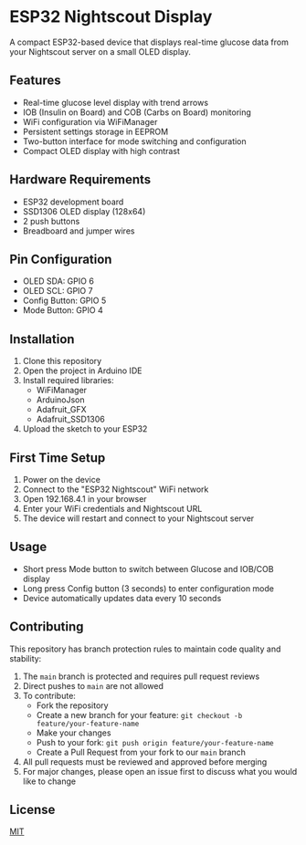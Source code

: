 # ESP32 Nightscout Display

A compact ESP32-based device that displays real-time glucose data from your Nightscout server on a small OLED display.

## Features

- Real-time glucose level display with trend arrows
- IOB (Insulin on Board) and COB (Carbs on Board) monitoring
- WiFi configuration via WiFiManager
- Persistent settings storage in EEPROM
- Two-button interface for mode switching and configuration
- Compact OLED display with high contrast

## Hardware Requirements

- ESP32 development board
- SSD1306 OLED display (128x64)
- 2 push buttons
- Breadboard and jumper wires

## Pin Configuration

- OLED SDA: GPIO 6
- OLED SCL: GPIO 7
- Config Button: GPIO 5
- Mode Button: GPIO 4

## Installation

1. Clone this repository
2. Open the project in Arduino IDE
3. Install required libraries:
   - WiFiManager
   - ArduinoJson
   - Adafruit_GFX
   - Adafruit_SSD1306
4. Upload the sketch to your ESP32

## First Time Setup

1. Power on the device
2. Connect to the "ESP32 Nightscout" WiFi network
3. Open 192.168.4.1 in your browser
4. Enter your WiFi credentials and Nightscout URL
5. The device will restart and connect to your Nightscout server

## Usage

- Short press Mode button to switch between Glucose and IOB/COB display
- Long press Config button (3 seconds) to enter configuration mode
- Device automatically updates data every 10 seconds

## Contributing

This repository has branch protection rules to maintain code quality and stability:

1. The `main` branch is protected and requires pull request reviews
2. Direct pushes to `main` are not allowed
3. To contribute:
   - Fork the repository
   - Create a new branch for your feature: `git checkout -b feature/your-feature-name`
   - Make your changes
   - Push to your fork: `git push origin feature/your-feature-name`
   - Create a Pull Request from your fork to our `main` branch
4. All pull requests must be reviewed and approved before merging
5. For major changes, please open an issue first to discuss what you would like to change

## License

[MIT](https://choosealicense.com/licenses/mit/)
